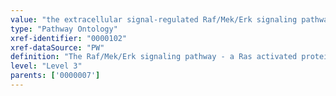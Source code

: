 ```yaml
---
value: "the extracellular signal-regulated Raf/Mek/Erk signaling pathway"
type: "Pathway Ontology"
xref-identifier: "0000102"
xref-dataSource: "PW"
definition: "The Raf/Mek/Erk signaling pathway - a Ras activated protein kinase cascade - regulates diverse processes such as cell growth, proliferation and differentiation, in response to cytokines, hormones, growth factors."
level: "Level 3"
parents: ['0000007']
---
```

